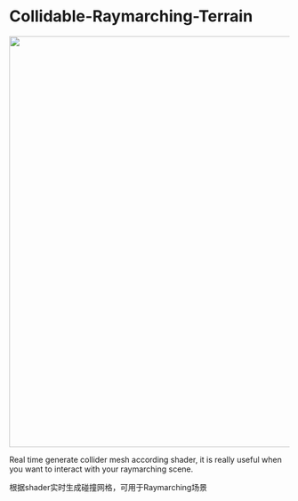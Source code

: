 # Collidable-Raymarching-Terrain

<p align="center">
<img src="https://github.com/JiepengTan/JiepengTan.github.io/blob/master/assets/img/blog/Collidable-Raymarching-Terrain/head.gif?raw=true" width="740"></p> 

Real time generate collider mesh according shader, it is really useful when you want to interact with your raymarching scene. 


根据shader实时生成碰撞网格，可用于Raymarching场景 

